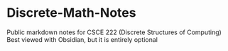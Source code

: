# Discrete-Math-Notes
Public markdown notes for CSCE 222 (Discrete Structures of Computing)
Best viewed with Obsidian, but it is entirely optional
